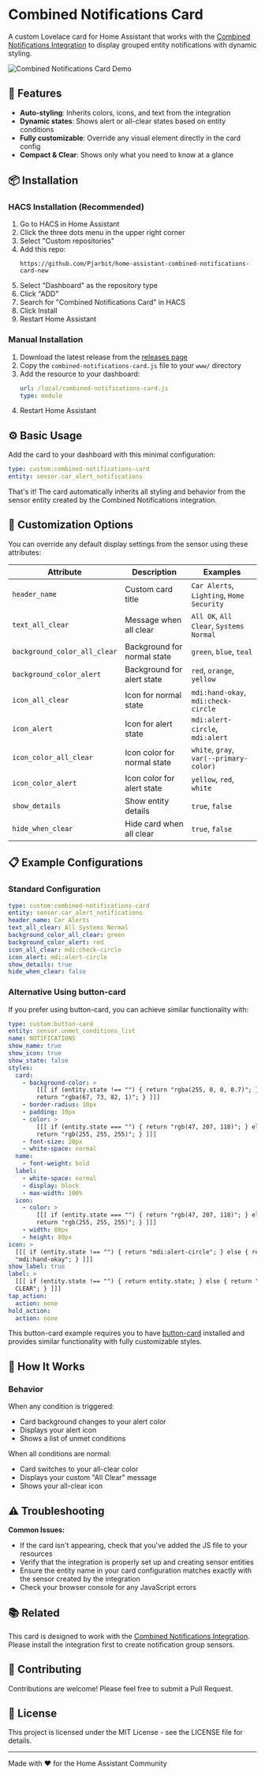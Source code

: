 # Combined Notifications Card

A custom Lovelace card for Home Assistant that works with the [Combined Notifications Integration](https://github.com/Pjarbit/home-assistant-combined-notifications) to display grouped entity notifications with dynamic styling.

![Combined Notifications Card Demo](media/demo.gif)

## 🚀 Features

- **Auto-styling**: Inherits colors, icons, and text from the integration
- **Dynamic states**: Shows alert or all-clear states based on entity conditions
- **Fully customizable**: Override any visual element directly in the card config
- **Compact & Clear**: Shows only what you need to know at a glance

## 📦 Installation

### HACS Installation (Recommended)

1. Go to HACS in Home Assistant
2. Click the three dots menu in the upper right corner
3. Select "Custom repositories"
4. Add this repo:
   ```
   https://github.com/Pjarbit/home-assistant-combined-notifications-card-new
   ```
5. Select "Dashboard" as the repository type
6. Click "ADD"
7. Search for "Combined Notifications Card" in HACS
8. Click Install
9. Restart Home Assistant

### Manual Installation

1. Download the latest release from the [releases page](https://github.com/Pjarbit/home-assistant-combined-notifications-card-new/releases)
2. Copy the `combined-notifications-card.js` file to your `www/` directory
3. Add the resource to your dashboard:
   ```yaml
   url: /local/combined-notifications-card.js
   type: module
   ```
4. Restart Home Assistant

## ⚙️ Basic Usage

Add the card to your dashboard with this minimal configuration:

```yaml
type: custom:combined-notifications-card
entity: sensor.car_alert_notifications
```

That's it! The card automatically inherits all styling and behavior from the sensor entity created by the Combined Notifications integration.

## 🎨 Customization Options

You can override any default display settings from the sensor using these attributes:

| Attribute | Description | Examples |
|-----------|-------------|----------|
| `header_name` | Custom card title | `Car Alerts`, `Lighting`, `Home Security` |
| `text_all_clear` | Message when all clear | `All OK`, `All Clear`, `Systems Normal` |
| `background_color_all_clear` | Background for normal state | `green`, `blue`, `teal` |
| `background_color_alert` | Background for alert state | `red`, `orange`, `yellow` |
| `icon_all_clear` | Icon for normal state | `mdi:hand-okay`, `mdi:check-circle` |
| `icon_alert` | Icon for alert state | `mdi:alert-circle`, `mdi:alert` |
| `icon_color_all_clear` | Icon color for normal state | `white`, `gray`, `var(--primary-color)` |
| `icon_color_alert` | Icon color for alert state | `yellow`, `red`, `white` |
| `show_details` | Show entity details | `true`, `false` |
| `hide_when_clear` | Hide card when all clear | `true`, `false` |

## 📋 Example Configurations

### Standard Configuration
```yaml
type: custom:combined-notifications-card
entity: sensor.car_alert_notifications
header_name: Car Alerts
text_all_clear: All Systems Normal
background_color_all_clear: green
background_color_alert: red
icon_all_clear: mdi:check-circle
icon_alert: mdi:alert-circle
show_details: true
hide_when_clear: false
```

### Alternative Using button-card
If you prefer using button-card, you can achieve similar functionality with:

```yaml
type: custom:button-card
entity: sensor.unmet_conditions_list
name: NOTIFICATIONS
show_name: true
show_icon: true
show_state: false
styles:
  card:
    - background-color: >
        [[[ if (entity.state !== "") { return "rgba(255, 0, 0, 0.7)"; } else {
        return "rgba(67, 73, 82, 1)"; } ]]]
    - border-radius: 10px
    - padding: 10px
    - color: >
        [[[ if (entity.state === "") { return "rgb(47, 207, 118)"; } else {
        return "rgb(255, 255, 255)"; } ]]]
    - font-size: 20px
    - white-space: normal
  name:
    - font-weight: bold
  label:
    - white-space: normal
    - display: block
    - max-width: 100%
  icon:
    - color: >
        [[[ if (entity.state === "") { return "rgb(47, 207, 118)"; } else {
        return "rgb(255, 255, 255)"; } ]]]
    - width: 80px
    - height: 80px
icon: >
  [[[ if (entity.state !== "") { return "mdi:alert-circle"; } else { return
  "mdi:hand-okay"; } ]]]
show_label: true
label: >
  [[[ if (entity.state !== "") { return entity.state; } else { return "All
  CLEAR"; } ]]]
tap_action:
  action: none
hold_action:
  action: none
```

This button-card example requires you to have [button-card](https://github.com/custom-cards/button-card) installed and provides similar functionality with fully customizable styles.

## 🧠 How It Works

### Behavior
When any condition is triggered:
- Card background changes to your alert color
- Displays your alert icon
- Shows a list of unmet conditions

When all conditions are normal:
- Card switches to your all-clear color
- Displays your custom "All Clear" message
- Shows your all-clear icon

## ⚠️ Troubleshooting

**Common Issues:**
- If the card isn't appearing, check that you've added the JS file to your resources
- Verify that the integration is properly set up and creating sensor entities
- Ensure the entity name in your card configuration matches exactly with the sensor created by the integration
- Check your browser console for any JavaScript errors

## 📚 Related

This card is designed to work with the [Combined Notifications Integration](https://github.com/Pjarbit/home-assistant-combined-notifications). Please install the integration first to create notification group sensors.

## 🤝 Contributing

Contributions are welcome! Please feel free to submit a Pull Request.

## 📜 License

This project is licensed under the MIT License - see the LICENSE file for details.

---

Made with ❤️ for the Home Assistant Community
